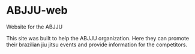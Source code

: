 # ABJJU-web
Website for the ABJJU

This site was built to help the ABJJU organization. Here they can promote their brazilian jiu jitsu events and provide information for the competitors.

